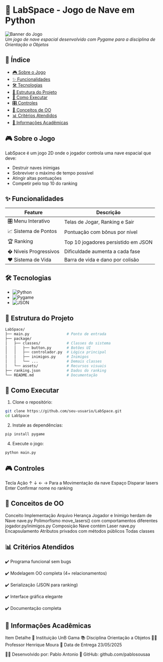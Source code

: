 # 🚀 LabSpace - Jogo de Nave em Python

![Banner do Jogo](https://via.placeholder.com/1280x400/33363A/FFFFFF?text=LABSPACE)  
*Um jogo de nave espacial desenvolvido com Pygame para a disciplina de Orientação a Objetos*

## 📌 Índice
- [🎮 Sobre o Jogo](#-sobre-o-jogo)
- [✨ Funcionalidades](#-funcionalidades)
- [🛠 Tecnologias](#-tecnologias)
- [📂 Estrutura do Projeto](#-estrutura-do-projeto)
- [🚀 Como Executar](#-como-executar)
- [🎛 Controles](#-controles)
- [🧠 Conceitos de OO](#-conceitos-de-oo)
- [📊 Critérios Atendidos](#-critérios-atendidos)
- [📅 Informações Acadêmicas](#-informações-acadêmicas)

## 🎮 Sobre o Jogo
LabSpace é um jogo 2D onde o jogador controla uma nave espacial que deve:
- Destruir naves inimigas
- Sobreviver o máximo de tempo possível
- Atingir altas pontuações
- Competir pelo top 10 do ranking

## ✨ Funcionalidades
| Feature | Descrição |
|---------|-----------|
| 🎛 Menu Interativo | Telas de Jogar, Ranking e Sair |
| 📈 Sistema de Pontos | Pontuação com bônus por nível |
| 🏆 Ranking | Top 10 jogadores persistido em JSON |
| � Níveis Progressivos | Dificuldade aumenta a cada fase |
| ❤️ Sistema de Vida | Barra de vida e dano por colisão |

## 🛠 Tecnologias
- ![Python](https://img.shields.io/badge/Python-3.8+-blue?logo=python)
- ![Pygame](https://img.shields.io/badge/Pygame-2.0+-green?logo=pygame)
- ![JSON](https://img.shields.io/badge/JSON-Data%20Persistence-yellow)

## 📂 Estrutura do Projeto

```bash
LabSpace/
├── main.py                 # Ponto de entrada
├── package/
│   ├── classes/            # Classes do sistema
│   │   ├── button.py       # Botões UI
│   │   ├── controlador.py  # Lógica principal
│   │   ├── inimigos.py     # Inimigos
│   │   └── ...             # Demais classes
│   └── assets/             # Recursos visuais
├── ranking.json            # Dados do ranking
└── README.md               # Documentação
```

## 🚀 Como Executar

1. Clone o repositório:
```bash
git clone https://github.com/seu-usuario/LabSpace.git
cd LabSpace
```
2. Instale as dependências:
```bash
pip install pygame
```
4. Execute o jogo:
```bash
python main.py
```

## 🎮 Controles
Tecla	Ação
↑ ↓ ← → Para a Movimentação da nave
Espaço	Disparar lasers
Enter	Confirmar nome no ranking


## 🧠 Conceitos de OO
Conceito	Implementação	Arquivo
Herança	Jogador e Inimigo herdam de Nave	nave.py
Polimorfismo	move_lasers() com comportamentos diferentes	jogador.py/inimigos.py
Composição	Nave contém Laser	nave.py
Encapsulamento	Atributos privados com métodos públicos	Todas classes

## 📊 Critérios Atendidos
✔️ Programa funcional sem bugs

✔️ Modelagem OO completa (4+ relacionamentos)

✔️ Serialização (JSON para ranking)

✔️ Interface gráfica elegante

✔️ Documentação completa

## 📅 Informações Acadêmicas
Item	Detalhe
🏫 Instituição	UnB Gama
📚 Disciplina	Orientação a Objetos
👨‍🏫 Professor	Henrique Moura
📆 Data de Entrega	23/05/2025

👨‍💻 Desenvolvido por: Pablo Antonio
🔗 GitHub: github.com/pablosousaa
